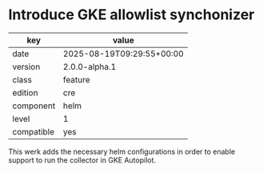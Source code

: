 [//]: # (werk v2)
# Introduce GKE allowlist synchonizer

key        | value
---------- | ---
date       | 2025-08-19T09:29:55+00:00
version    | 2.0.0-alpha.1
class      | feature
edition    | cre
component  | helm
level      | 1
compatible | yes

This werk adds the necessary helm configurations in order to
enable support to run the collector in GKE Autopilot.
